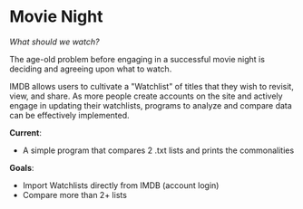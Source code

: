 # Movie Night
*What should we watch?* <br>

The age-old problem before engaging in a successful movie night is deciding and agreeing upon what to watch.

IMDB allows users to cultivate a "Watchlist" of titles that they wish to revisit, view, and share.
As more people create accounts on the site and actively engage in updating their watchlists, programs to analyze and compare data can be effectively implemented. 

**Current**:  
- A simple program that compares 2 .txt lists and prints the commonalities

**Goals**:    
- Import Watchlists directly from IMDB (account login) <br>
- Compare more than 2+ lists
